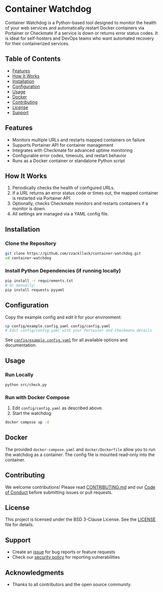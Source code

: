 # Container Watchdog

Container Watchdog is a Python-based tool designed to monitor the health of your web services and automatically restart Docker containers via Portainer or Checkmate if a service is down or returns error status codes. It is ideal for self-hosters and DevOps teams who want automated recovery for their containerized services.

## Table of Contents

- [Features](#features)
- [How It Works](#how-it-works)
- [Installation](#installation)
- [Configuration](#configuration)
- [Usage](#usage)
- [Docker](#docker)
- [Contributing](#contributing)
- [License](#license)
- [Support](#support)

## Features

- Monitors multiple URLs and restarts mapped containers on failure
- Supports Portainer API for container management
- Integrates with Checkmate for advanced uptime monitoring
- Configurable error codes, timeouts, and restart behavior
- Runs as a Docker container or standalone Python script

## How It Works

1. Periodically checks the health of configured URLs.
2. If a URL returns an error status code or times out, the mapped container is restarted via Portainer API.
3. Optionally, checks Checkmate monitors and restarts containers if a monitor is down.
4. All settings are managed via a YAML config file.

## Installation

### Clone the Repository

```bash
git clone https://github.com/zzackllack/container-watchdog.git
cd container-watchdog
```

### Install Python Dependencies (if running locally)

```bash
pip install -r requirements.txt
# Or manually:
pip install requests pyyaml
```

## Configuration

Copy the example config and edit it for your environment:

```bash
cp config/example.config.yaml config/config.yaml
# Edit config/config.yaml with your Portainer and Checkmate details
```

See [`config/example.config.yaml`](config/example.config.yaml) for all available options and documentation.

## Usage

### Run Locally

```bash
python src/check.py
```

### Run with Docker Compose

1. Edit `config/config.yaml` as described above.
2. Start the watchdog:

```bash
docker compose up -d
```

## Docker

The provided `docker-compose.yaml` and `docker/Dockerfile` allow you to run the watchdog as a container. The config file is mounted read-only into the container.

## Contributing

We welcome contributions! Please read [CONTRIBUTING.md](CONTRIBUTING.md) and our [Code of Conduct](CODE_OF_CONDUCT.md) before submitting issues or pull requests.

## License

This project is licensed under the BSD 3-Clause License. See the [LICENSE](LICENSE) file for details.

## Support

- Create an [issue](../../issues) for bug reports or feature requests
- Check our [security policy](SECURITY.md) for reporting vulnerabilities

## Acknowledgments

- Thanks to all contributors and the open source community.
